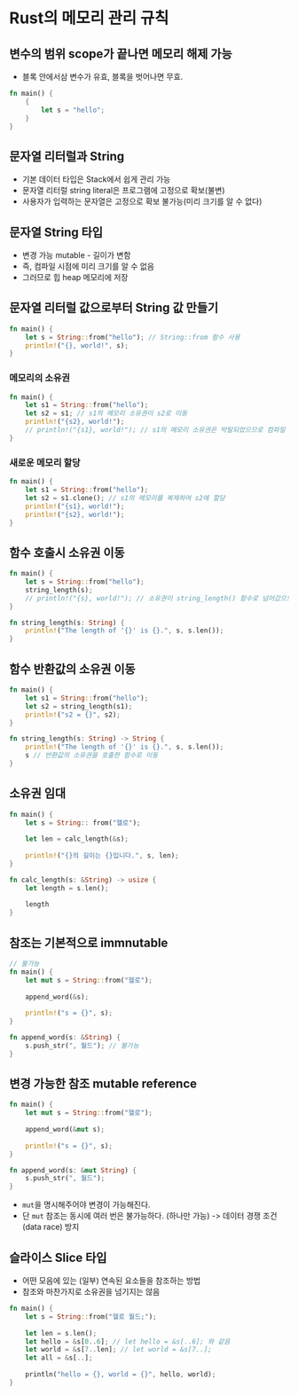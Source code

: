 # Rust의 메모리 관리 규칙

## 변수의 범위 scope가 끝나면 메모리 해제 가능

- 블록 안에서삼 변수가 유효, 블록을 벗어나면 무효.

```rust
fn main() {
    {
        let s = "hello";
    }
}
```

## 문자열 리터럴과 String

- 기본 데이터 타입은 Stack에서 쉽게 관리 가능
- 문자열 리터럴 string literal은 프로그램에 고정으로 확보(불변)
- 사용자가 입력하는 문자열은 고정으로 확보 불가능(미리 크기를 알 수 없다)

## 문자열 String 타입

- 변경 가능 mutable - 길이가 변함
- 즉, 컴파일 시점에 미리 크기를 알 수 없음
- 그러므로 힙 heap 메모리에 저장

## 문자열 리터럴 값으로부터 String 값 만들기

```rust
fn main() {
    let s = String::from("hello"); // String::from 함수 사용
    println!("{}, world!", s);
}
```

### 메모리의 소유권

```rust
fn main() {
    let s1 = String::from("hello");
    let s2 = s1; // s1의 메모리 소유권이 s2로 이동
    println!("{s2}, world!");
    // println!("{s1}, world!"); // s1의 메모리 소유권은 박탈되었으므로 컴파일 에러
}
```

### 새로운 메모리 할당

```rust
fn main() {
    let s1 = String::from("hello");
    let s2 = s1.clone(); // s1의 메모리를 복제하여 s2에 할당
    println!("{s1}, world!");
    println!("{s2}, world!");
}
```

## 함수 호출시 소유권 이동

```rust
fn main() {
    let s = String::from("hello");
    string_length(s);
    // println!("{s}, world!"); // 소유권이 string_length() 함수로 넘어갔으므로 컴파일 에러
}

fn string_length(s: String) {
    println!("The length of '{}' is {}.", s, s.len());
}
```

## 함수 반환값의 소유권 이동

```rust
fn main() {
    let s1 = String::from("hello");
    let s2 = string_length(s1);
    println!("s2 = {}", s2);
}

fn string_length(s: String) -> String {
    println!("The length of '{}' is {}.", s, s.len());
    s // 반환값의 소유권을 호출한 함수로 이동
}
```

## 소유권 임대

```rust
fn main() {
    let s = String:: from("헬로");
    
    let len = calc_length(&s);
    
    println!("{}의 길이는 {}입니다.", s, len);
}

fn calc_length(s: &String) -> usize {
    let length = s.len();
    
    length
}
```

## 참조는 기본적으로 immnutable

```rust
// 불가능
fn main() {
    let mut s = String::from("헬로");
    
    append_word(&s); 
    
    println!("s = {}", s);
}

fn append_word(s: &String) {
    s.push_str(", 월드"); // 불가능
}
```

## 변경 가능한 참조 mutable reference

```rust
fn main() {
    let mut s = String::from("헬로");
    
    append_word(&mut s); 
    
    println!("s = {}", s);
}

fn append_word(s: &mut String) {
    s.push_str(", 월드");
}
```

- `mut`을 명시해주어야 변경이 가능해진다.
- 단 `mut` 참조는 동시에 여러 번은 불가능하다. (하나만 가능) -> 데이터 경쟁 조건(data race) 방지

## 슬라이스 Slice 타입

- 어떤 모음에 있는 (일부) 연속된 요소들을 참조하는 방법
- 참조와 마찬가지로 소유권을 넘기지는 않음

```rust
fn main() {
    let s = String::from("헬로 월드;");
    
    let len = s.len();
    let hello = &s[0..6]; // let hello = &s[..6]; 와 같음
    let world = &s[7..len]; // let world = &s[7..];
    let all = &s[..];
    
    println("hello = {}, world = {}", hello, world);
}
```